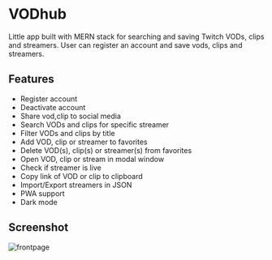 # VODhub

Little app built with MERN stack for searching and saving Twitch VODs, clips and streamers. User can register an account and save vods, clips and streamers.

## Features

- Register account
- Deactivate account
- Share vod,clip to social media
- Search VODs and clips for specific streamer
- Filter VODs and clips by title
- Add VOD, clip or streamer to favorites
- Delete VOD(s), clip(s) or streamer(s) from favorites
- Open VOD, clip or stream in modal window
- Check if streamer is live
- Copy link of VOD or clip to clipboard
- Import/Export streamers in JSON
- PWA support
- Dark mode

## Screenshot

![frontpage](https://i.imgur.com/MK0PVhh.png)

